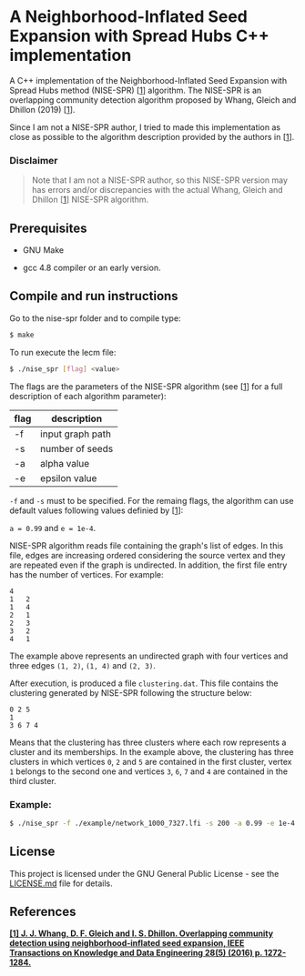 # A Neighborhood-Inflated Seed Expansion with Spread Hubs C++ implementation

A C++ implementation of the Neighborhood-Inflated Seed Expansion with Spread Hubs method (NISE-SPR) [[1](#references)] algorithm. The NISE-SPR is an overlapping community detection algorithm proposed by Whang, Gleich and Dhillon (2019) [[1](#references)].

Since I am not a NISE-SPR author, I tried to made this implementation as close as possible to the algorithm description provided by the authors in [[1](#references)].

### Disclaimer

> Note that I am not a NISE-SPR author, so this NISE-SPR version may has errors and/or discrepancies with the actual Whang, Gleich and Dhillon [[1](#references)] NISE-SPR algorithm.

## Prerequisites

* GNU Make

* gcc 4.8 compiler or an early version.

## Compile and run instructions

Go to the nise-spr folder and to compile type:

```sh
$ make
```

To run execute the lecm file:

```sh
$ ./nise_spr [flag] <value>
```

The flags are the parameters of the NISE-SPR algorithm (see [[1](#references)] for a full description of each algorithm parameter):

| flag | description |
| --- | --- |
| -f | input graph path |
| -s | number of seeds |
| -a | alpha value |
| -e | epsilon value |

`-f` and `-s` must to be specified. For the remaing flags, the algorithm can use default values following values definied by [[1](#references)]:

`a = 0.99` and `e = 1e-4`.

NISE-SPR algorithm reads file containing the graph's list of edges. In this file, edges are increasing ordered considering the source vertex and they are repeated even if the graph is undirected. In addition, the first file entry has the number of vertices. For example:
```
4
1	2
1	4
2	1
2	3
3	2
4	1
```
The example above represents an undirected graph with four vertices and three edges `(1, 2)`, `(1, 4)` and `(2, 3)`.

After execution, is produced a file `clustering.dat`. This file contains the clustering generated by NISE-SPR following the structure below:
```
0 2 5
1
3 6 7 4
```
Means that the clustering has three clusters where each row represents a cluster and its memberships. In the example above, the clustering has three clusters in which vertices `0`, `2` and `5` are contained in the first cluster, vertex `1` belongs to the second one and vertices `3`, `6`, `7` and `4` are contained in the third cluster.

### Example:

```sh
$ ./nise_spr -f ./example/network_1000_7327.lfi -s 200 -a 0.99 -e 1e-4
```

## License

This project is licensed under the GNU General Public License - see the [LICENSE.md](LICENSE.md) file for details.

## References

**[\[1\] J. J. Whang, D. F. Gleich and I. S. Dhillon. Overlapping community detection using neighborhood-inflated seed expansion, IEEE Transactions on Knowledge and Data Engineering 28(5) (2016) p. 1272-1284.](https://ieeexplore.ieee.org/document/7384503)**